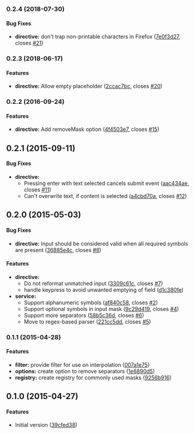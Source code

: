 ### 0.2.4 (2018-07-30)


#### Bug Fixes

* **directive:** don't trap non-printable characters in Firefox ([7e0f3d27](https://github.com/awerlang/angular-easy-masks/commit/7e0f3d27), closes [#21](https://github.com/awerlang/angular-easy-masks/issues/21))


### 0.2.3 (2018-06-17)


#### Features

* **directive:** Allow empty placeholder ([2ccac7bc](https://github.com/awerlang/angular-easy-masks/commit/2ccac7bc), closes [#20](https://github.com/awerlang/angular-easy-masks/issues/20))


### 0.2.2 (2016-09-24)


#### Features

* **directive:** Add removeMask option ([4f4503e7](https://github.com/awerlang/angular-easy-masks/commit/4f4503e7), closes [#15](https://github.com/awerlang/angular-easy-masks/issues/15))


## 0.2.1 (2015-09-11)


#### Bug Fixes

* **directive:**
  * Pressing enter with text selected cancels submit event ([aac434ae](https://github.com/awerlang/angular-easy-masks/commit/aac434ae), closes [#11](https://github.com/awerlang/angular-easy-masks/issues/11))
  * Can't overwrite text, if content is selected ([a4cbd70a](https://github.com/awerlang/angular-easy-masks/commit/a4cbd70a), closes [#12](https://github.com/awerlang/angular-easy-masks/issues/12))


## 0.2.0 (2015-05-03)


#### Bug Fixes

* **directive:** Input should be considered valid when all required symbols are present ([36885e4c](https://github.com/awerlang/angular-easy-masks/commit/36885e4c), closes [#8](https://github.com/awerlang/angular-easy-masks/issues/8))


#### Features

* **directive:**
  * Do not reformat unmatched input ([3309c61c](https://github.com/awerlang/angular-easy-masks/commit/3309c61c), closes [#7](https://github.com/awerlang/angular-easy-masks/issues/7))
  * handle keypress to avoid unwanted emptying of field ([d1c380fe](https://github.com/awerlang/angular-easy-masks/commit/d1c380fe))
* **service:**
  * Support alphanumeric symbols ([af840c58](https://github.com/awerlang/angular-easy-masks/commit/af840c58), closes [#2](https://github.com/awerlang/angular-easy-masks/issues/2))
  * Support optional symbols in input mask ([9c29d419](https://github.com/awerlang/angular-easy-masks/commit/9c29d419), closes [#4](https://github.com/awerlang/angular-easy-masks/issues/4))
  * Support more separators ([58b5c36d](https://github.com/awerlang/angular-easy-masks/commit/58b5c36d), closes [#6](https://github.com/awerlang/angular-easy-masks/issues/6))
  * Move to regex-based parser ([221cc5dd](https://github.com/awerlang/angular-easy-masks/commit/221cc5dd), closes [#5](https://github.com/awerlang/angular-easy-masks/issues/5))


### 0.1.1 (2015-04-28)


#### Features

* **filter:** provide filter for use on interpolation ([007a1e75](https://github.com/awerlang/angular-easy-masks/commit/007a1e75))
* **options:** create option to remove separators ([1e6890d5](https://github.com/awerlang/angular-easy-masks/commit/1e6890d5))
* **registry:** create registry for commonly used masks ([9256b916](https://github.com/awerlang/angular-easy-masks/commit/9256b916))


## 0.1.0 (2015-04-27)


#### Features

* Initial version ([39cfed38](https://github.com/awerlang/angular-easy-masks/commit/39cfed38))


